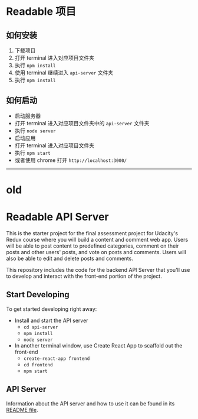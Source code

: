 # Readable 项目
## 如何安装
1. 下载项目
1. 打开 terminal 进入对应项目文件夹
1. 执行 `npm install`
1. 使用 terminal 继续进入 `api-server` 文件夹
1. 执行 `npm install`

## 如何启动
* 启动服务器
 * 打开 terminal 进入对应项目文件夹中的 `api-server` 文件夹
 * 执行 `node server`
* 启动应用
 * 打开 terminal 进入对应项目文件夹
 * 执行 `npm start`
 * 或者使用 chrome 打开 `http://localhost:3000/`

-----
# old
# Readable API Server

This is the starter project for the final assessment project for Udacity's Redux course where you will build a content and comment web app. Users will be able to post content to predefined categories, comment on their posts and other users' posts, and vote on posts and comments. Users will also be able to edit and delete posts and comments.

This repository includes the code for the backend API Server that you'll use to develop and interact with the front-end portion of the project.

## Start Developing

To get started developing right away:

* Install and start the API server
    - `cd api-server`
    - `npm install`
    - `node server`
* In another terminal window, use Create React App to scaffold out the front-end
    - `create-react-app frontend`
    - `cd frontend`
    - `npm start`

## API Server

Information about the API server and how to use it can be found in its [README file](api-server/README.md).
